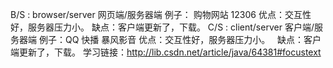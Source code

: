 B/S : browser/server 网页端/服务器端 例子： 购物网站  12306
   优点：交互性好，服务器压力小。 
   缺点：客户端更新了，下载。
C/S : client/server 客户端/服务器端 例子：QQ 快播 暴风影音 
   优点：交互性好，服务器压力小。 
   缺点：客户端更新了，下载。
学习链接：http://lib.csdn.net/article/java/64381#focustext
